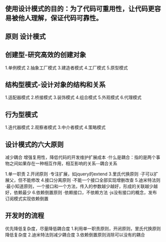 ## 使用设计模式的目的：为了代码可重用性，让代码更容易被他人理解，保证代码可靠性。

## 原则 设计模式

## 创建型-研究高效的创建对象
1.单例模式
2.抽象工厂模式
3.建造者模式
4.工厂模式
5.原型模式

## 结构型模式-设计对象的结构和关系
1.适配器模式
2.桥接模式
3.装饰模式
4.组合模式
5.外观模式
6.代理模式

## 行为型模式
1.迭代器模式
2.观察者模式
3.中介者模式
4.策略模式

## 设计模式的六大原则
减少耦合 增强复用性，降低代码的开发维护扩展成本
    ·什么是耦合：指的是两个事物之间如果存在一种相互作用，相互影响的关系--耦合关系

1.单一职责
2.开闭原则
    ·专注扩展，如jquery的extend
3.里氏代换原则
    ·子可以扩展父，但不能修改
4.接口分离原则
    ·不能一个接口全部实现增删改查
5.迪米特法则
    ·最小知道原则，一个接口和一个方法，传入的参数越少越好，形成的关联越少越好，依赖最少
6.依赖倒置原则
    ·依赖接口，不依赖方法
    ·js没有接口的概念，发布订阅模式实现依赖倒置


## 开发时的流程
 优先降低复杂度，尽量降低耦合度
 1.利用单一职责原则，开闭原则，里氏代换原则降低复杂度
 2.迪米特法则减少耦合度
 3.依赖倒置原则消除可以没有的耦合
